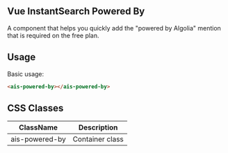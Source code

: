 Vue InstantSearch Powered By
---

A component that helps you quickly add the "powered by Algolia" mention that is required on the free plan.

## Usage

Basic usage:

```html
<ais-powered-by></ais-powered-by>
```

## CSS Classes

| ClassName            | Description                                      |
|----------------------|--------------------------------------------------|
| ais-powered-by       | Container class                                  |

